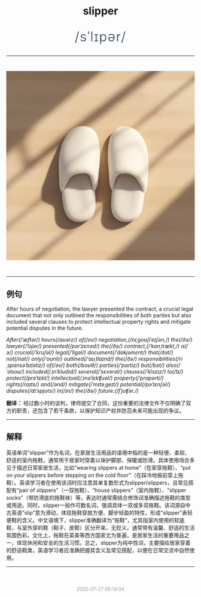 <div align="center">

# slipper

<div style="margin: 30px 0;">
<h1 style="font-size: 2.5em; font-weight: 300; letter-spacing: 2px; margin: 0; color: #2c3e50;">
/sˈlɪpər/
</h1>
</div>

</div>

---

<div align="center" style="margin: 40px 0;">

![slipper](images/slipper.png)

</div>

---

## 例句

After hours of negotiation, the lawyer presented the contract, a crucial legal document that not only outlined the responsibilities of both parties but also included several clauses to protect intellectual property rights and mitigate potential disputes in the future.

*After(/ˈæftər/) hours(/aʊərz/) of(/əv/) negotiation,(/nɪˌgoʊʃiˈeɪʃən,/) the(/ðə/) lawyer(/ˈlɔjər/) presented(/pərˈzɛnəd/) the(/ðə/) contract,(/ˈkɑnˌtrækt,/) a(/ə/) crucial(/ˈkruʃəl/) legal(/ˈligəl/) document(/ˈdɑkjəmɛnt/) that(/ðət/) not(/nɑt/) only(/ˈoʊnli/) outlined(/ˈaʊˌtlaɪnd/) the(/ðə/) responsibilities(/riˌspɑnsəˈbɪlətiz/) of(/əv/) both(/boʊθ/) parties(/ˈpɑrtiz/) but(/bət/) also(/ˈɔlsoʊ/) included(/ˌɪnˈkludɪd/) several(/ˈsɛvərəl/) clauses(/ˈklɔzɪz/) to(/tɪ/) protect(/prəˈtɛkt/) intellectual(/ˌɪnəˈlɛkʧuəl/) property(/ˈprɑpərti/) rights(/raɪts/) and(/ənd/) mitigate(/ˈmɪtəˌgeɪt/) potential(/pəˈtɛnʃəl/) disputes(/dɪˈspjuts/) in(/ɪn/) the(/ðə/) future.(/fˈjuʧər./)*

**翻译：** 经过数小时的谈判，律师提交了合同，这份重要的法律文件不仅明确了双方的职责，还包含了若干条款，以保护知识产权并防范未来可能出现的争议。

---

## 解释

英语单词“slipper”作为名词，在家居生活用品的语境中指的是一种轻便、柔软、舒适的室内拖鞋，通常用于居家时穿着以保护脚部、保暖或防滑。具体使用场合多见于描述日常家居生活，比如“wearing slippers at home”（在家穿拖鞋）、“put on your slippers before stepping on the cold floor”（在踩冷地板前穿上拖鞋）。英语学习者在使用该词时应注意其单复数形式为slipper/slippers，且常见搭配有“pair of slippers”（一双拖鞋）、“house slippers”（室内拖鞋）、“slipper socks”（带防滑底的拖鞋袜）等，表达时通常需结合修饰词准确描述拖鞋的类型或用途。同时，slipper一般作可数名词，强调具体一双或多双拖鞋。该词源自中古英语“slip”意为滑动，体现拖鞋穿脱方便、脚步轻盈的特性，形成“slipper”表轻便鞋的含义。中文语境下，slipper准确翻译为“拖鞋”，尤其指室内使用的软底鞋，与室外穿的鞋（鞋子、皮鞋）区分开来，无贬义，通常带有温馨、舒适的生活氛围色彩。文化上，拖鞋在英美等西方国家尤为普遍，是居家生活的重要用品之一，体现休闲和安全的生活习惯。总之，slipper为纯中性词，主要描绘居家穿着的舒适鞋类，英语学习者应准确把握其含义及常见搭配，以便在日常交流中自然使用。


---

<div align="center" style="margin-top: 50px;">
<small style="color: #999; font-size: 0.9em;">2025-07-27 09:14:04</small>
</div>
